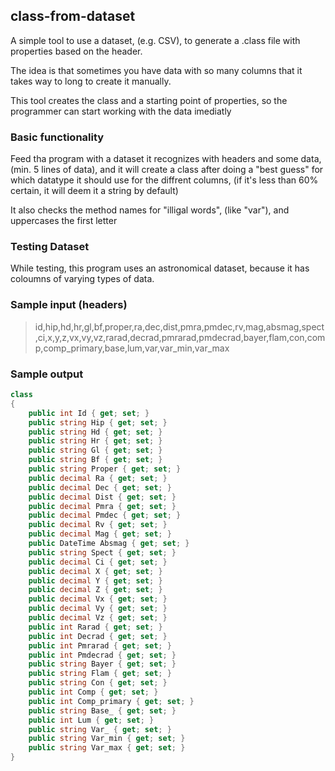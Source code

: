 ## class-from-dataset
A simple tool to use a dataset, (e.g. CSV), to generate a .class file with properties based on the header.

The idea is that sometimes you have data with so many columns that it takes way to long to create it manually.

This tool creates the class and a starting point of properties, so the programmer can start working with the data imediatly  
### Basic functionality
Feed tha program with a dataset it recognizes with headers and some data, (min. 5 lines of data), and it will create a class after doing a "best guess" for which datatype it should use for the diffrent columns, (if it's less than 60% certain, it will deem it a string by default)

It also checks the method names for "illigal words", (like "var"), and uppercases the first letter
### Testing Dataset
While testing, this program uses an astronomical dataset, because it has coloumns of varying types of data.

### Sample input (headers)
>id,hip,hd,hr,gl,bf,proper,ra,dec,dist,pmra,pmdec,rv,mag,absmag,spect,ci,x,y,z,vx,vy,vz,rarad,decrad,pmrarad,pmdecrad,bayer,flam,con,comp,comp_primary,base,lum,var,var_min,var_max

### Sample output
```csharp
class 
{
	public int Id { get; set; }
	public string Hip { get; set; }
	public string Hd { get; set; }
	public string Hr { get; set; }
	public string Gl { get; set; }
	public string Bf { get; set; }
	public string Proper { get; set; }
	public decimal Ra { get; set; }
	public decimal Dec { get; set; }
	public decimal Dist { get; set; }
	public decimal Pmra { get; set; }
	public decimal Pmdec { get; set; }
	public decimal Rv { get; set; }
	public decimal Mag { get; set; }
	public DateTime Absmag { get; set; }
	public string Spect { get; set; }
	public decimal Ci { get; set; }
	public decimal X { get; set; }
	public decimal Y { get; set; }
	public decimal Z { get; set; }
	public decimal Vx { get; set; }
	public decimal Vy { get; set; }
	public decimal Vz { get; set; }
	public int Rarad { get; set; }
	public int Decrad { get; set; }
	public int Pmrarad { get; set; }
	public int Pmdecrad { get; set; }
	public string Bayer { get; set; }
	public string Flam { get; set; }
	public string Con { get; set; }
	public int Comp { get; set; }
	public int Comp_primary { get; set; }
	public string Base_ { get; set; }
	public int Lum { get; set; }
	public string Var_ { get; set; }
	public string Var_min { get; set; }
	public string Var_max { get; set; }
}
```
